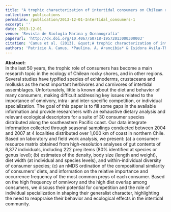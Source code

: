 ```yaml
---
title: "A trophic characterization of intertidal consumers on Chilean rocky shores"
collection: publications
permalink: /publication/2013-12-01-Intertidal_consumers-1
excerpt: ''
date: 2013-12-01
venue: 'Revista de Biología Marina y Oceanografía'
paperurl: 'http://dx.doi.org/10.4067/S0718-19572013000300003'
citation: 'Camus et al. (2013). &quot;A trophic characterization of intertidal consumers on Chilean rocky shores.&quot; <i>Rev. Biol. Mar. Oceanogr.</i>.48(3): 431-450.'
authors: 'Patricio A. Camus, *Paulina. A. Arancibia* & Isidora Ávila-Thieme'
---
```

**Abstract:**\
In the last 50 years, the trophic role of consumers has become a main research topic in the ecology of Chilean rocky shores, and in other regions. Several studies have typified species of echinoderms, crustaceans and mollusks as the most important herbivores and carnivores of intertidal assemblages. Unfortunately, little is known about the diet and behavior of many consumers, making difficult addressing key issues related to the importance of omnivory, intra- and inter-specific competition, or individual specialization. The goal of this paper is to fill some gaps in the available information and provide researchers with an exhaustive dietary analysis and relevant ecological descriptors for a suite of 30 consumer species distributed along the southeastern Pacific coast. Our data integrate information collected through seasonal samplings conducted between 2004 and 2007 at 4 localities distributed over 1,000 km of coast in northern Chile. Based on laboratory and field work analysis, we present: (a) a consumer-resource matrix obtained from high-resolution analyses of gut contents of 6,377 individuals, including 222 prey items (80% identified at species or genus level); (b) estimates of the density, body size (length and weight), diet width (at individual and species levels), and within-individual diversity of consumer species; (c) an nMDS ordination of the compositional similarity of consumers' diets, and information on the relative importance and occurrence frequency of the most common preys of each consumer. Based on the high frequency of omnivory and the high diet overlap among consumers, we discuss their potential for competition and the role of individual specialization in shaping their generalist character, highlighting the need to reappraise their behavior and ecological effects in the intertidal community.